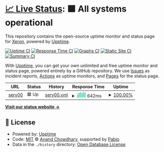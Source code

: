# [📈 Live Status](https://Xeron2000.github.io/upptime): <!--live status--> **🟩 All systems operational**

This repository contains the open-source uptime monitor and status page for [Xeron](xeron.eth), powered by [Upptime](https://github.com/upptime/upptime).

[![Uptime CI](https://github.com/Xeron2000/upptime/workflows/Uptime%20CI/badge.svg)](https://github.com/Xeron2000/upptime/actions?query=workflow%3A%22Uptime+CI%22)
[![Response Time CI](https://github.com/Xeron2000/upptime/workflows/Response%20Time%20CI/badge.svg)](https://github.com/Xeron2000/upptime/actions?query=workflow%3A%22Response+Time+CI%22)
[![Graphs CI](https://github.com/Xeron2000/upptime/workflows/Graphs%20CI/badge.svg)](https://github.com/Xeron2000/upptime/actions?query=workflow%3A%22Graphs+CI%22)
[![Static Site CI](https://github.com/Xeron2000/upptime/workflows/Static%20Site%20CI/badge.svg)](https://github.com/Xeron2000/upptime/actions?query=workflow%3A%22Static+Site+CI%22)
[![Summary CI](https://github.com/Xeron2000/upptime/workflows/Summary%20CI/badge.svg)](https://github.com/Xeron2000/upptime/actions?query=workflow%3A%22Summary+CI%22)

With [Upptime](https://upptime.js.org), you can get your own unlimited and free uptime monitor and status page, powered entirely by a GitHub repository. We use [Issues](https://github.com/Xeron2000/upptime/issues) as incident reports, [Actions](https://github.com/Xeron2000/upptime/actions) as uptime monitors, and [Pages](https://Xeron2000.github.io/upptime) for the status page.

<!--start: status pages-->
<!-- This summary is generated by Upptime (https://github.com/upptime/upptime) -->
<!-- Do not edit this manually, your changes will be overwritten -->
<!-- prettier-ignore -->
| URL | Status | History | Response Time | Uptime |
| --- | ------ | ------- | ------------- | ------ |
| <img alt="" src="https://icons.duckduckgo.com/ip3/xeron.serv00.net.ico" height="13"> [serv00](https://xeron.serv00.net) | 🟩 Up | [serv00.yml](https://github.com/Xeron2000/upptime/commits/HEAD/history/serv00.yml) | <details><summary><img alt="Response time graph" src="./graphs/serv00/response-time-week.png" height="20"> 642ms</summary><br><a href="https://Xeron2000.github.io/upptime/history/serv00"><img alt="Response time 699" src="https://img.shields.io/endpoint?url=https%3A%2F%2Fraw.githubusercontent.com%2FXeron2000%2Fupptime%2FHEAD%2Fapi%2Fserv00%2Fresponse-time.json"></a><br><a href="https://Xeron2000.github.io/upptime/history/serv00"><img alt="24-hour response time 616" src="https://img.shields.io/endpoint?url=https%3A%2F%2Fraw.githubusercontent.com%2FXeron2000%2Fupptime%2FHEAD%2Fapi%2Fserv00%2Fresponse-time-day.json"></a><br><a href="https://Xeron2000.github.io/upptime/history/serv00"><img alt="7-day response time 642" src="https://img.shields.io/endpoint?url=https%3A%2F%2Fraw.githubusercontent.com%2FXeron2000%2Fupptime%2FHEAD%2Fapi%2Fserv00%2Fresponse-time-week.json"></a><br><a href="https://Xeron2000.github.io/upptime/history/serv00"><img alt="30-day response time 648" src="https://img.shields.io/endpoint?url=https%3A%2F%2Fraw.githubusercontent.com%2FXeron2000%2Fupptime%2FHEAD%2Fapi%2Fserv00%2Fresponse-time-month.json"></a><br><a href="https://Xeron2000.github.io/upptime/history/serv00"><img alt="1-year response time 699" src="https://img.shields.io/endpoint?url=https%3A%2F%2Fraw.githubusercontent.com%2FXeron2000%2Fupptime%2FHEAD%2Fapi%2Fserv00%2Fresponse-time-year.json"></a></details> | <details><summary><a href="https://Xeron2000.github.io/upptime/history/serv00">100.00%</a></summary><a href="https://Xeron2000.github.io/upptime/history/serv00"><img alt="All-time uptime 99.97%" src="https://img.shields.io/endpoint?url=https%3A%2F%2Fraw.githubusercontent.com%2FXeron2000%2Fupptime%2FHEAD%2Fapi%2Fserv00%2Fuptime.json"></a><br><a href="https://Xeron2000.github.io/upptime/history/serv00"><img alt="24-hour uptime 100.00%" src="https://img.shields.io/endpoint?url=https%3A%2F%2Fraw.githubusercontent.com%2FXeron2000%2Fupptime%2FHEAD%2Fapi%2Fserv00%2Fuptime-day.json"></a><br><a href="https://Xeron2000.github.io/upptime/history/serv00"><img alt="7-day uptime 100.00%" src="https://img.shields.io/endpoint?url=https%3A%2F%2Fraw.githubusercontent.com%2FXeron2000%2Fupptime%2FHEAD%2Fapi%2Fserv00%2Fuptime-week.json"></a><br><a href="https://Xeron2000.github.io/upptime/history/serv00"><img alt="30-day uptime 99.96%" src="https://img.shields.io/endpoint?url=https%3A%2F%2Fraw.githubusercontent.com%2FXeron2000%2Fupptime%2FHEAD%2Fapi%2Fserv00%2Fuptime-month.json"></a><br><a href="https://Xeron2000.github.io/upptime/history/serv00"><img alt="1-year uptime 99.97%" src="https://img.shields.io/endpoint?url=https%3A%2F%2Fraw.githubusercontent.com%2FXeron2000%2Fupptime%2FHEAD%2Fapi%2Fserv00%2Fuptime-year.json"></a></details>

<!--end: status pages-->

[**Visit our status website →**](https://Xeron2000.github.io/upptime)

## 📄 License

- Powered by: [Upptime](https://github.com/upptime/upptime)
- Code: [MIT](./LICENSE) © [Anand Chowdhary](https://anandchowdhary.com), supported by [Pabio](https://pabio.com)
- Data in the `./history` directory: [Open Database License](https://opendatacommons.org/licenses/odbl/1-0/)
